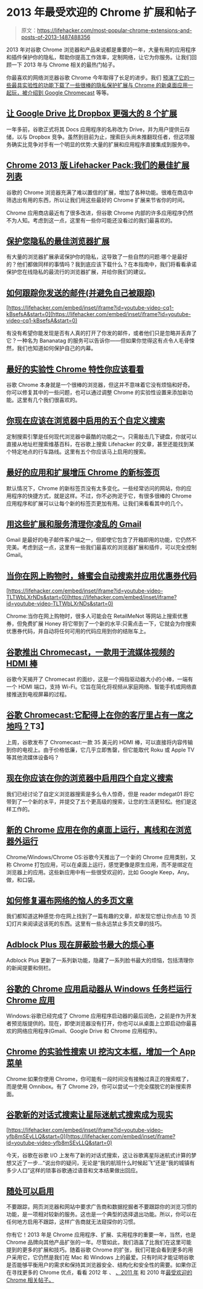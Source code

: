 # 2013 年最受欢迎的 Chrome 扩展和帖子

> 原文：<https://lifehacker.com/most-popular-chrome-extensions-and-posts-of-2013-1487488356>

2013 年对谷歌 Chrome 浏览器和产品来说都是重要的一年，大量有用的应用程序和插件保护你的隐私，帮助你提高工作效率，定制网络，让它为你服务。让我们回顾一下 2013 年与 Chrome 相关的最热门帖子。



你最喜欢的网络浏览器谷歌 Chrome 今年取得了长足的进步。我们 [预演了它的一些最具实验性的功能](https://lifehacker.com/the-best-experimental-chrome-features-you-should-check-478620752)[下载了一些很棒的隐私保护扩展](http://lifehacker.com/the-best-browser-extensions-that-protect-your-privacy-479408034)[与 Chrome 的新桌面应用](http://lifehacker.com/new-chrome-apps-run-on-your-desktop-offline-and-outsid-1258080268)[一起玩，被介绍到 Google Chromecast](http://lifehacker.com/chrome-unveils-the-chromecast-an-hdmi-stick-for-stream-897062318) 等等。

## [让 Google Drive 比 Dropbox 更强大的 8 个扩展](http://lifehacker.com/8-extensions-that-make-google-drive-better-than-dropbox-498740515)

一年多前，谷歌正式将其 Docs 应用程序的名称改为 Drive，并为用户提供云存储，以与 Dropbox 竞争。虽然到目前为止，搜索巨头尚未推翻现任者，但这项服务确实比竞争对手有一个明显的优势:大量的扩展和应用程序直接集成到服务中。

## [Chrome 2013 版 Lifehacker Pack:我们的最佳扩展列表](http://lifehacker.com/lifehacker-pack-for-chrome-2013-our-list-of-the-best-e-880863393)

谷歌的 Chrome 浏览器充满了难以置信的扩展，增加了各种功能。很难在商店中筛选出有用的东西，所以让我们用这些最好的 Chrome 扩展来节省你的时间。

Chrome 应用商店最近有了很多改进，但谷歌 Chrome 内部的许多应用程序仍然不为人知。考虑到这一点，这里有一些你可能还没看过的我们最喜欢的。

## [保护您隐私的最佳浏览器扩展](http://lifehacker.com/the-best-browser-extensions-that-protect-your-privacy-479408034)

有大量的浏览器扩展承诺保护你的隐私，这导致了一些自然的问题:哪个是最好的？他们都做同样的事情吗？我到底应该下载什么？在本指南中，我们将看看承诺保护您在线隐私的最流行的浏览器扩展，并给你我们的建议。

## [如何跟踪你发送的邮件(并避免自己被跟踪)](http://lifehacker.com/how-to-track-the-emails-you-send-and-avoid-being-track-5981928)

 [https://lifehacker.com/embed/inset/iframe?id=youtube-video-cq1-kBsefsA&start=0](https://lifehacker.com/embed/inset/iframe?id=youtube-video-cq1-kBsefsA&start=0) 

有没有希望你能发现是否有人真的打开了你发的邮件，或者他们只是忽略并丢弃了它？一种名为 Bananatag 的服务可以告诉你——但如果你觉得这有点令人毛骨悚然，我们也知道如何保护自己的内幕。

## [最好的实验性 Chrome 特性你应该看看](http://lifehacker.com/the-best-experimental-chrome-features-you-should-check-478620752)

谷歌 Chrome 本身就是一个很棒的浏览器，但这并不意味着它没有烦恼和好奇。你可以修复其中的一些问题，也可以通过调整 Chrome 的实验性设置来添加新功能。这里有几个我们很喜欢的。

## [你现在应该在浏览器中启用的五个自定义搜索](http://lifehacker.com/five-custom-searches-you-should-enable-in-your-browser-5971715)

定制搜索引擎是任何现代浏览器中最酷的功能之一。只需敲击几下键盘，你就可以直接从地址栏搜索维基百科，在谷歌上搜索 Lifehacker 的文章，甚至还能找到某个特定地点的行车路线。这里有五个你应该马上启用的搜索。

## [最好的应用和扩展增压 Chrome 的新标签页](http://lifehacker.com/the-best-apps-and-extensions-to-supercharge-chromes-ne-982659508)

默认情况下，Chrome 的新标签页没有太多变化。一些经常访问的网站，你的应用程序的快捷方式，就是这样。不过，你不必拘泥于它，有很多很棒的 Chrome 应用程序和扩展可以让每个新的标签页更加有用。让我们来看看其中的几个。

## [用这些扩展和服务清理你凌乱的 Gmail](http://lifehacker.com/clean-up-your-messy-gmail-with-these-extensions-and-ser-5976045)

Gmail 是最好的电子邮件客户端之一，但即使它包含了开箱即用的功能，它仍然不完美。考虑到这一点，这里有一些我们最喜欢的浏览器扩展和插件，可以完全控制 Gmail。

## [当你在网上购物时，蜂蜜会自动搜索并应用优惠券代码](http://lifehacker.com/honey-automatically-searches-for-and-applies-coupon-cod-5978700)

 [https://lifehacker.com/embed/inset/iframe?id=youtube-video-TLTWbLXrNDs&start=0](https://lifehacker.com/embed/inset/iframe?id=youtube-video-TLTWbLXrNDs&start=0) 

Chrome:当你在网上购物时，很多人可能会在 RetailMeNot 等网站上搜索优惠券，但免费扩展 Honey 将它带到了一个新的水平:只需点击一下，它就会为你搜索优惠券代码，并自动将任何可用的代码应用到你的结账车上。

## [谷歌推出 Chromecast，一款用于流媒体视频的 HDMI 棒](http://lifehacker.com/chrome-unveils-the-chromecast-an-hdmi-stick-for-stream-897062318)

谷歌今天揭开了 Chromecast 的面纱，这是一个拇指驱动器大小的小棒，一端有一个 HDMI 端口，支持 Wi-Fi。它旨在简化将视频从家庭网络、智能手机或网络直接推送到电视屏幕的过程。

## [谷歌 Chromecast:它配得上在你的客厅里占有一席之地吗？](http://lifehacker.com/google-chromecast-does-it-deserve-a-place-in-your-livi-945082974)T3】

上周，谷歌发布了 Chromecast:一款 35 美元的 HDMI 棒，可以直接将内容传输到你的电视上。由于价格低廉，它几乎立即售罄，但它能取代 Roku 或 Apple TV 等其他流媒体设备吗？

## [现在你应该在你的浏览器中启用四个自定义搜索](http://lifehacker.com/four-more-custom-searches-you-should-enable-in-your-bro-5973225)

我们已经讨论了自定义浏览器搜索是多么令人惊奇，但是 reader mdegat01 将它带到了一个新的水平，并提交了五个更高级的搜索，让您的生活更轻松。他们是这样工作的。

## [新的 Chrome 应用在你的桌面上运行，离线和在浏览器外运行](http://lifehacker.com/new-chrome-apps-run-on-your-desktop-offline-and-outsid-1258080268)

Chrome/Windows/Chrome OS:谷歌今天推出了一个新的 Chrome 应用类别，又称 Chrome 打包应用，可以在桌面上运行，感觉更像是原生应用，而不是绑定在浏览器上的应用。这些新应用中有一些很受欢迎的，比如 Google Keep，Any。做，和口袋。

## [如何修复遍布网络的恼人的多页文章](http://lifehacker.com/how-to-fix-annoying-multi-page-articles-all-over-the-we-1164869508)

我们都知道这种感觉:你在网上找到了一篇有趣的文章，却发现它想让你点击 10 页幻灯片来阅读这该死的东西。这里有一些永远禁止多页文章的技巧。

## [Adblock Plus 现在屏蔽脸书最大的烦心事](http://lifehacker.com/adblock-plus-now-blocks-facebooks-biggest-annoyances-1449271656)

Adblock Plus 更新了一系列新功能，隐藏了一系列脸书最大的烦恼，包括清理你的新闻提要和侧栏。

## [谷歌的 Chrome 应用启动器从 Windows 任务栏运行 Chrome 应用](http://lifehacker.com/googles-chrome-app-launcher-runs-chrome-apps-from-the-838022840)

Windows:谷歌已经完成了 Chrome 应用程序启动器的最后润色，之前是作为开发者预览版提供的。现在，即使浏览器没有打开，你也可以从桌面上立即启动你最喜欢的网络应用程序(Gmail、Google Drive 和 Chrome 应用程序)。

## [Chrome 的实验性搜索 UI 挖沟文本框，增加一个 App 菜单](http://lifehacker.com/chromes-experimental-search-ui-ditches-the-text-box-a-1179135092)

Chrome:如果你使用 Chrome，你可能有一段时间没有接触过真正的搜索框了，而是使用 Omnibox。有了 Chrome 29，你可以尝试一个完全摆脱它的新搜索界面。

## [谷歌新的对话式搜索让星际迷航式搜索成为现实](http://lifehacker.com/googles-new-conversational-search-makes-star-trek-styl-506833940)

 [https://lifehacker.com/embed/inset/iframe?id=youtube-video-yfb8mSEvLLQ&start=0](https://lifehacker.com/embed/inset/iframe?id=youtube-video-yfb8mSEvLLQ&start=0) 

今天，谷歌在谷歌 I/O 上发布了新的对话式搜索，这让谷歌离星际迷航式计算的梦想又近了一步...“说出你的疑问，无论是“我的航班什么时候起飞”还是“我的城镇有多少人口”这样的琐事谷歌通过语音和文本结果做出回应。

## [随处可以启用](http://lifehacker.com/everywhere-you-can-enable-do-not-track-1006138985)

不要跟踪，网页浏览器和网站中要求广告商和数据挖掘者不要跟踪你的浏览习惯的功能，是一项相对较新的服务。这也是一个典型的选择退出功能。所以，你可以在任何地方启用不跟踪，这样广告商就无法窥探你的习惯。

你有它！2013 年是 Chrome 应用程序、扩展、实用程序的重要一年，当然，也是 Chrome 品牌向其他产品扩张的一年。尽管如此，我们涵盖了比我们在这里可能提到的更多的扩展和技巧。随着谷歌 Chrome 的扩张，我们可能会看到更多的用户采用它，它仍然是我们在 Mac 和 Windows 上的最爱。只有时间才能证明谷歌是否能够平衡用户的需求和保持其浏览器安全、结构化和安全性的需要。如果你正在寻找更多的 Chrome 优点，看看 2012 年 、 [、2011 年](http://lifehacker.com/most-popular-chrome-extensions-and-posts-of-2011-5871216) 和 2010 年[最受欢迎的 Chrome 相关帖子。](http://lifehacker.com/most-popular-chrome-extensions-and-posts-of-2010-5720750)